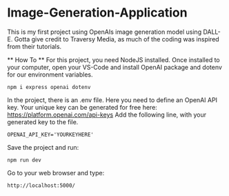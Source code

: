 # Image-Generation-Application
This is my first project using OpenAIs image generation model using DALL-E. Gotta give credit to Traversy Media, as much of the coding was inspired from their tutorials.

** How To **
For this project, you need NodeJS installed. Once installed to your computer, open your VS-Code and install OpenAI package and dotenv for our environment variables.
```
npm i express openai dotenv
```

In the project, there is an .env file. Here you need to define an OpenAI API key. Your unique key can be generated for free here: https://platform.openai.com/api-keys
Add the following line, with your generated key to the file.
```
OPENAI_API_KEY='YOURKEYHERE'
```

Save the project and run:
```
npm run dev
```

Go to your web browser and type:
```
http://localhost:5000/
```


